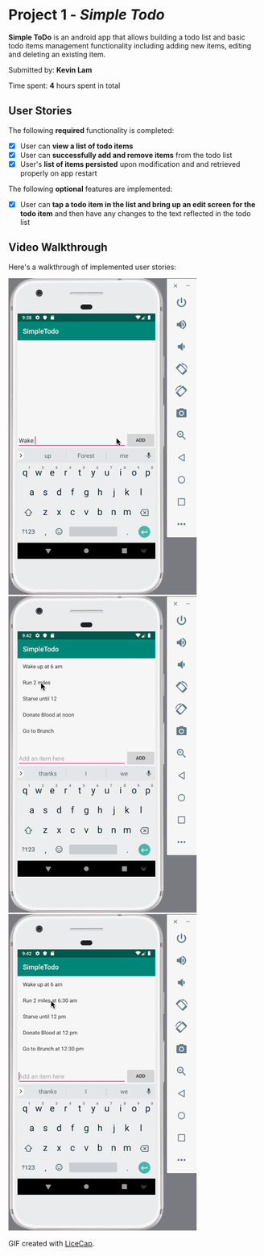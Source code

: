 # Project 1 - *Simple Todo*

**Simple ToDo** is an android app that allows building a todo list and basic todo items management functionality including adding new items, editing and deleting an existing item.

Submitted by: **Kevin Lam**

Time spent: **4** hours spent in total

## User Stories

The following **required** functionality is completed:

* [x] User can **view a list of todo items**
* [x] User can **successfully add and remove items** from the todo list
* [x] User's **list of items persisted** upon modification and and retrieved properly on app restart

The following **optional** features are implemented:

* [x] User can **tap a todo item in the list and bring up an edit screen for the todo item** and then have any changes to the text reflected in the todo list


## Video Walkthrough

Here's a walkthrough of implemented user stories:

<img src='Walkthrough_Add.gif' title='Video Walkthrough Adding Items' width='' alt='Video Walkthrough Adding Items' />
<img src='Walkthrough_Edit.gif' title='Video Walkthrough Editing Items' width='' alt='Video Walkthrough Editing Items' />
<img src='Walkthrough_Remove.gif' title='Video Walkthrough Removing Items' width='' alt='Video Walkthrough Removing Items' />

GIF created with [LiceCap](http://www.cockos.com/licecap/).

